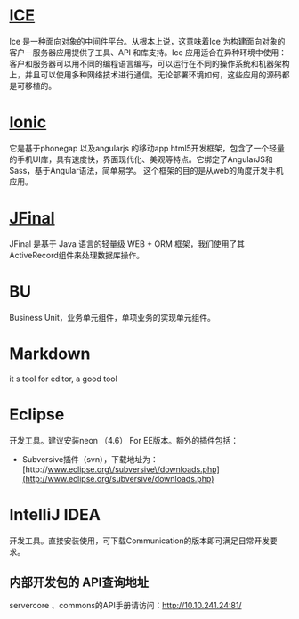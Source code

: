 # [ICE](http://www.zeroc.com)

Ice 是一种面向对象的中间件平台。从根本上说，这意味着Ice 为构建面向对象的客户－服务器应用提供了工具、API 和库支持。Ice 应用适合在异种环境中使用：客户和服务器可以用不同的编程语言编写，可以运行在不同的操作系统和机器架构上，并且可以使用多种网络技术进行通信。无论部署环境如何，这些应用的源码都是可移植的。

# [Ionic](http://ionicframework.com/)

它是基于phonegap 以及angularjs 的移动app html5开发框架，包含了一个轻量的手机UI库，具有速度快，界面现代化、美观等特点。它绑定了AngularJS和Sass，基于Angular语法，简单易学。 这个框架的目的是从web的角度开发手机应用。

# [JFinal](http://www.jfinal.com/)

JFinal 是基于 Java 语言的轻量级 WEB + ORM 框架，我们使用了其ActiveRecord组件来处理数据库操作。

# BU

Business Unit，业务单元组件，单项业务的实现单元组件。

# Markdown

it s tool for editor, a good tool

# Eclipse

开发工具。建议安装neon （4.6） For EE版本。额外的插件包括：

* Subversive插件（svn），下载地址为：[http:\/\/www.eclipse.org\/subversive\/downloads.php](http://www.eclipse.org/subversive/downloads.php)

# IntelliJ IDEA

开发工具。直接安装使用，可下载Communication的版本即可满足日常开发要求。

## 内部开发包的 API查询地址

servercore  、commons的API手册请访问：[http:\/\/10.10.241.24:81\/](http://10.10.241.24:81/)

